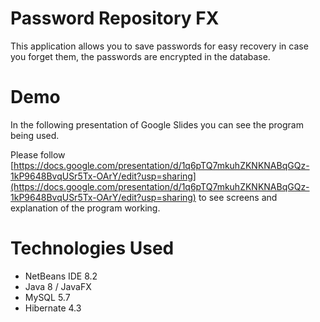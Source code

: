 # Password Repository FX

This application allows you to save passwords for easy recovery in case you forget them, the passwords are encrypted in the database.

# Demo

In the following presentation of Google Slides you can see the program being used. 

Please follow [https://docs.google.com/presentation/d/1q6pTQ7mkuhZKNKNABqGQz-1kP9648BvqUSr5Tx-OArY/edit?usp=sharing](https://docs.google.com/presentation/d/1q6pTQ7mkuhZKNKNABqGQz-1kP9648BvqUSr5Tx-OArY/edit?usp=sharing) to see screens and explanation of the program working.

# Technologies Used

* NetBeans IDE 8.2
* Java 8 / JavaFX
* MySQL 5.7
* Hibernate 4.3
